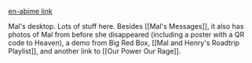[en-abime link](https://www.en-abime.com/my-desktop)

Mal's desktop. Lots of stuff here. Besides [[Mal's Messages]], it also has photos of Mal from before she disappeared (including a poster with a QR code to Heaven), a demo from Big Red Box, [[Mal and Henry's Roadtrip Playlist]], and another link to [[Our Power Our Rage]].